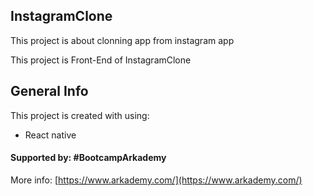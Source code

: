 ## InstagramClone 
This project is about clonning app from instagram app

This project is Front-End of InstagramClone

## General Info
This project is created with using:
* React native

#### Supported by: #BootcampArkademy
More info: [https://www.arkademy.com/](https://www.arkademy.com/)
